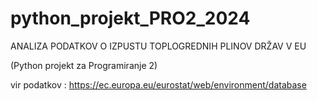 # python_projekt_PRO2_2024

ANALIZA PODATKOV O IZPUSTU TOPLOGREDNIH PLINOV DRŽAV V EU

(Python projekt za Programiranje 2)

vir podatkov : https://ec.europa.eu/eurostat/web/environment/database
